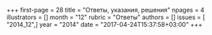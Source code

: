+++
first-page = 28
title = "Ответы, указания, решения"
npages = 4
illustrators = []
month = "12"
rubric = "Ответы"
authors = []
issues = [ "2014_12",]
year = "2014"
date = "2017-04-24T15:37:58+03:00"
+++
